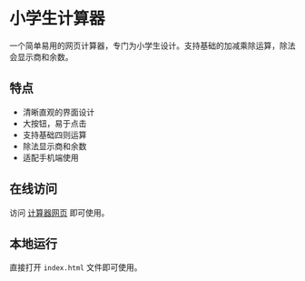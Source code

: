 # 小学生计算器

一个简单易用的网页计算器，专门为小学生设计。支持基础的加减乘除运算，除法会显示商和余数。

## 特点

- 清晰直观的界面设计
- 大按钮，易于点击
- 支持基础四则运算
- 除法显示商和余数
- 适配手机端使用

## 在线访问

访问 [计算器网页](你的cloudflare-pages链接) 即可使用。

## 本地运行

直接打开 `index.html` 文件即可使用。
